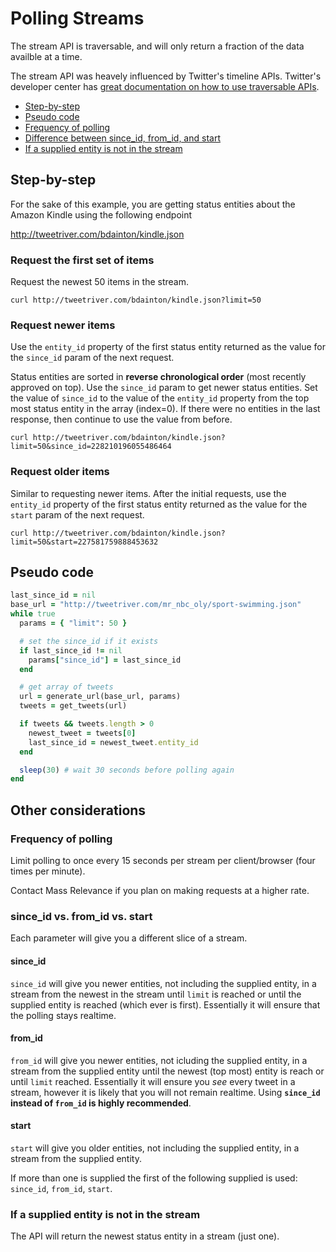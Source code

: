 # Polling Streams

The stream API is traversable, and will only return a fraction of the
data availble at a time.

The stream API was heavely influenced by Twitter's timeline APIs. Twitter's developer center
has [great documentation on how to use traversable APIs](https://dev.twitter.com/docs/working-with-timelines).

 * [Step-by-step](#step-by-step)
 * [Pseudo code](#pseudo-code)
 * [Frequency of polling](#frequency-of-polling)
 * [Difference between since_id, from_id, and start](since_id-vs-from_id-vs-start)
 * [If a supplied entity is not in the stream](if-a-supplied-entity-is-not-in-the-stream)

## Step-by-step

For the sake of this example, you are getting status entities about the Amazon Kindle using the following endpoint

http://tweetriver.com/bdainton/kindle.json

### Request the first set of items

Request the newest 50 items in the stream.

    curl http://tweetriver.com/bdainton/kindle.json?limit=50

### Request newer items

Use the `entity_id` property of the first status entity returned as the
value for the `since_id` param of the next request.

Status entities are sorted in **reverse chronological order** (most recently approved on top). Use the `since_id` param to get newer status entities. Set the value of `since_id` to the value of the `entity_id` property from the top most status entity in the array (index=0). If there were no entities in the last response, then continue to use the value from before.

    curl http://tweetriver.com/bdainton/kindle.json?limit=50&since_id=228210196055486464

### Request older items

Similar to requesting newer items. After the initial requests, use the
`entity_id` property of the first status entity returned as the value
for the `start` param of the next request.

    curl http://tweetriver.com/bdainton/kindle.json?limit=50&start=227581759888453632

## Pseudo code

```ruby
last_since_id = nil
base_url = "http://tweetriver.com/mr_nbc_oly/sport-swimming.json"
while true
  params = { "limit": 50 }

  # set the since_id if it exists
  if last_since_id != nil
    params["since_id"] = last_since_id
  end

  # get array of tweets
  url = generate_url(base_url, params)
  tweets = get_tweets(url)

  if tweets && tweets.length > 0
    newest_tweet = tweets[0]
    last_since_id = newest_tweet.entity_id
  end

  sleep(30) # wait 30 seconds before polling again
end
```

## Other considerations

### Frequency of polling

Limit polling to once every 15 seconds per stream per
client/browser (four times per minute).

Contact Mass Relevance if you plan on making requests at a higher rate.

### since_id vs. from_id vs. start

Each parameter will give you a different slice of a stream.

#### since_id

`since_id` will give you newer entities, not including the supplied entity, in a stream from the newest in the stream until `limit` is reached or until the supplied entity is reached (which ever is first). Essentially it will ensure that the polling stays realtime.

#### from_id

`from_id` will give you newer entities, not icluding the supplied
entity, in a stream from the supplied entity until the newest (top most)
entity is reach or until `limit` reached. Essentially it will ensure you
*see* every tweet in a stream, however it is likely that you will not
remain realtime. Using **`since_id` instead of `from_id` is highly recommended**.

#### start

`start` will give you older entities, not including the supplied entity, in a stream from the supplied entity.

If more than one is supplied the first of the following supplied is used: `since_id`, `from_id`, `start`.

### If a supplied entity is not in the stream

The API will return the newest status entity in a stream (just one).
